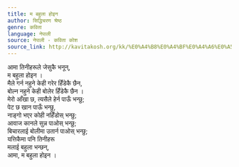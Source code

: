 ```yaml
---
title: म बहुला होइन
author: सिद्धिचरण श्रेष्ठ
genre: कविता
language: नेपाली
source: नेपाली - कविता कोश
source_link: http://kavitakosh.org/kk/%E0%A4%B8%E0%A4%BF%E0%A4%A6%E0%A5%8D%E0%A4%A7%E0%A4%BF%E0%A4%9A%E0%A4%B0%E0%A4%A3_%E0%A4%B6%E0%A5%8D%E0%A4%B0%E0%A5%87%E0%A4%B7%E0%A5%8D%E0%A4%A0
---
```


आमा तिनीहरूले जेसुकै भनून्,  
म बहुला होइन ।  
मैले गर्न नहुने केही गरेर हिँडेकै छैन,  
बोल्न नहुने केही बोलेर हिँडेकै छैन ।  
मेरो आँखा छ, त्यसैले हेर्न पाऊँ भन्छु;  
पेट छ खान पाऊँ भन्छु,  
नाङ्गो भएर कोही नहिँडोस् भन्छु;  
आवाज कानले सुन्न पाओस् भन्छु;  
बिचारलाई बोलीमा उतार्न पाओस् भन्छु;  
यत्तिकैमा पनि तिनीहरू  
मलाई बहुला भन्छन्,  
आमा, म बहुला होइन ।

